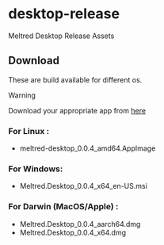 # desktop-release
Meltred Desktop Release Assets

## Download

These are build available for different os.

> [!WARNING]
> Download your appropriate app from [here](https://github.com/meltred/desktop-release/releases/latest)

### For Linux : 
- meltred-desktop_0.0.4_amd64.AppImage

### For Windows: 
- Meltred.Desktop_0.0.4_x64_en-US.msi

### For Darwin (MacOS/Apple) :
- Meltred.Desktop_0.0.4_aarch64.dmg
- Meltred.Desktop_0.0.4_x64.dmg
